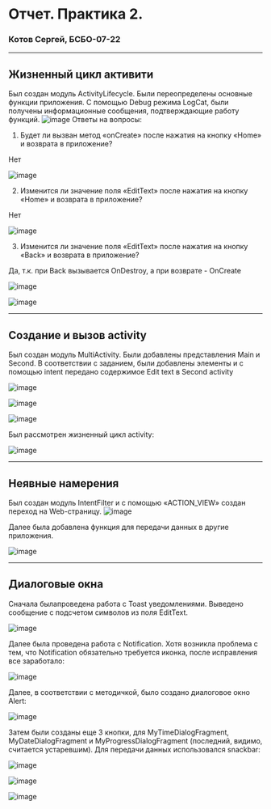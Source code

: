 # Отчет. Практика 2.
### Котов Сергей, БСБО-07-22

---
## Жизненный цикл активити

Был создан модуль ActivityLifecycle. Были переопределены основные функции приложения. С помощью Debug режима LogCat, были получены информационные сообщения, подтверждающие работу функций.
![image](https://github.com/user-attachments/assets/2654e5f7-bb2d-4901-9722-a9b088f28e6b)
Ответы на вопросы:

1. Будет ли вызван метод «onCreate» после нажатия на кнопку «Home» и возврата в приложение? 

Нет

![image](https://github.com/user-attachments/assets/b119464a-91ef-46db-bffa-888ac7b812e9)

2. Изменится ли значение поля «EditText» после нажатия на кнопку «Home» и возврата в приложение?

Нет

![image](https://github.com/user-attachments/assets/c2168f2f-ce1f-4096-a57b-b9aebc61d83a)

3. Изменится ли значение поля «EditText» после нажатия на кнопку «Back» и возврата в приложение? 

Да, т.к. при Back вызывается OnDestroy, а при возврате - OnCreate

![image](https://github.com/user-attachments/assets/b4451b12-3193-4da6-9cf5-7499f3367325)

![image](https://github.com/user-attachments/assets/f73e4b34-b14c-459c-903e-fbf8786549e1)

---
## Создание и вызов activity

Был создан модуль MultiActivity. Были добавлены представления Main и Second. В соответствии с заданием, были добавлены элементы и с помощью intent передано содержимое Edit text в Second activity

![image](https://github.com/user-attachments/assets/7b52e1ba-5147-4c80-8a0c-f5971b0103be)

![image](https://github.com/user-attachments/assets/f1b11074-631d-41db-81ea-3b97ec480be2)

![image](https://github.com/user-attachments/assets/175f8a5b-a4da-4926-8ae3-1a1167675e3a)

Был рассмотрен жизненный цикл activity:

![image](https://github.com/user-attachments/assets/22f92889-fa95-456d-a6a6-e9f61e17d9f9)

---
## Неявные намерения

Был создан модуль IntentFilter и с помощью «ACTION_VIEW» создан переход на Web-страницу.
![image](https://github.com/user-attachments/assets/b144fc79-f94b-47df-85a5-8486cd15ea21)

Далее была добавлена функция для передачи данных в другие приложения.

![image](https://github.com/user-attachments/assets/7471bbb5-cc54-4e97-ac8d-d439679c9490)


---
## Диалоговые окна

Сначала былапроведена работа с Toast уведомлениями. Выведено сообщение с подсчетом символов из поля EditText.

![image](https://github.com/user-attachments/assets/21cdc64f-b6b1-4c66-abd7-6991e7f1efee)

Далее была проведена работа с Notification. Хотя возникла проблема с тем, что Notification обязательно требуется иконка, после исправления все заработало:

![image](https://github.com/user-attachments/assets/a5d34816-364d-4073-a229-fa15962f55c7)

Далее, в соответствии с методичкой, было создано диалоговое окно Alert:

![image](https://github.com/user-attachments/assets/aebe497e-1807-4be6-804a-6367c2515bd0)

Затем были созданы еще 3 кнопки, для MyTimeDialogFragment, MyDateDialogFragment и MyProgressDialogFragment (последний, видимо, считается устаревшим). Для передачи данных использовался snackbar:

![image](https://github.com/user-attachments/assets/b36ed8ee-1d96-45b9-a425-5d8eb23ad5dc)

![image](https://github.com/user-attachments/assets/d32d6d6f-441e-48dd-ba7a-c065ec42dcea)

![image](https://github.com/user-attachments/assets/927ecf9a-63f9-4be2-913f-edb39c01faf5)
